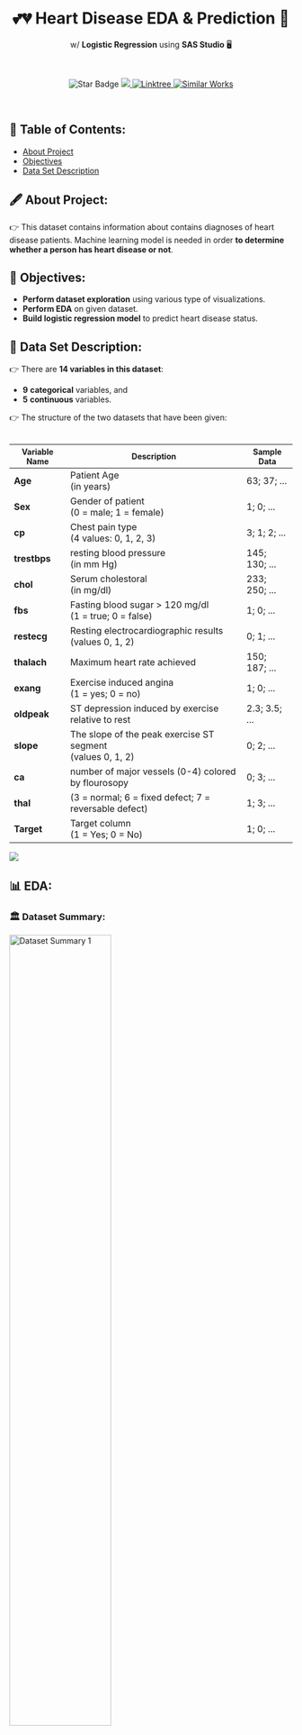 <h1 align="center">💕💔 Heart Disease EDA & Prediction 🔮</h1>
<p align="center">w/ <b>Logistic Regression</b> using <b>SAS Studio</b> 🖥</b></p><br>
<p align="center">
  <img src="https://img.shields.io/static/v1?label=%F0%9F%8C%9F&message=If%20Useful&style=style=flat&color=BC4E99" alt="Star Badge"/>
  <a href="https://www.github.com/caesarmario">
    <img src="https://img.shields.io/github/followers/caesarmario?style=social&link=https://www.github.com/caesarmario" alt"GitHub"/>
  </a>
  <a href="https://linktr.ee/caesarmario_">
    <img src="https://img.shields.io/badge/Follow%20My%20Other%20Works-019875?style=flat&labelColor=019875&link=https:/linktr.ee/caesarmario_" alt="Linktree"/>
  </a>
  <a href="https://www.kaggle.com/code/caesarmario/heart-disease-eda-prediction">
    <img src="https://img.shields.io/badge/-Similar%20Works%20on%20Kaggle-teal?style=flat&logo=kaggle&logoColor=deepblue&link=https://www.kaggle.com/code/caesarmario/heart-disease-eda-prediction" alt="Similar Works"/>
  </a>
</p>
<br>

## 📃 Table of Contents:
  - [About Project](#-about-project)
  - [Objectives](#-objectives)
  - [Data Set Description](#-data-set-description)
<!--
  - [EDA](#-eda)
      - [Data Sets Structure](#-data-sets-structure)
      - [Training Data Set](#-training-data-set)
          - [Univariate](#-univariate---training)
          - [Bivariate](#-bivariate---training)
      - [Testing Data Set](#-testing-data-set)
          - [Univariate](#-univariate---testing)
          - [Bivariate](#-bivariate---testing)
  - [Data Imputation](#-data-imputation)
  - [Logistic Regression Result](#-logistic-regression-result)
      - [Logistic Regression Summary](#-summary-of-logistic-regression)
      - [Model Output](#-logistic-regression-model-output)
      - [Prediction Output](#-prediction-output)
-->

## 🖋 About Project:
👉 This dataset contains information about contains diagnoses of heart disease patients. Machine learning model is needed in order <b>to determine whether a person has heart disease or not</b>.

## 📌 Objectives:
*   <b>Perform dataset exploration</b> using various type of visualizations.
*   <b>Perform EDA</b> on given dataset.
*   <b>Build logistic regression model</b> to predict heart disease status.

## 🧾 Data Set Description:
👉 There are **14 variables in this dataset**:
  - **9** **categorical** variables, and
  - **5** **continuous** variables.

👉 The structure of the two datasets that have been given: <br><br>
<table style="width:100%">
  <thead>
    <tr>
      <th style="text-align:center; font-weight: bold; font-size:14px">Variable Name</th>
      <th style="text-align:center; font-weight: bold; font-size:14px">Description</th>
      <th style="text-align:center; font-weight: bold; font-size:14px">Sample Data</th>
    </tr>
  </thead>
  <tbody>
  <tr>
    <td><b>Age</b></td>
    <td>Patient Age <br> (in years)</td>
    <td>63; 37; ...</td>
  </tr>
  <tr>
    <td><b>Sex</b></td>
    <td>Gender of patient <br> (0 = male; 1 = female)</td>
    <td>1; 0; ...</td>
  </tr>
  <tr>
    <td><b>cp</b></td>
    <td>Chest pain type <br> (4 values: 0, 1, 2, 3)</td>
    <td>3; 1; 2; ...</td>
  </tr>
  <tr>
    <td><b>trestbps</b></td>
    <td>resting blood pressure  <br> (in mm Hg)</td>
    <td>145; 130; ...</td>
  </tr>
  <tr>
    <td><b>chol</b></td>
    <td>Serum cholestoral <br> (in mg/dl)</td>
    <td>233; 250; ...</td>
  </tr>
  <tr>
    <td><b>fbs</b></td>
    <td>Fasting blood sugar &gt; 120 mg/dl <br> (1 = true; 0 = false) </td>
    <td>1; 0; ...</td>
  </tr>
  <tr>
    <td><b>restecg</b></td>
    <td>Resting electrocardiographic results <br> (values 0, 1, 2) </td>
    <td>0; 1; ...</td>
  </tr>
  <tr>
    <td><b>thalach</b></td>
    <td>Maximum heart rate achieved </td>
    <td>150; 187; ...</td>
  </tr>
  <tr>
    <td><b>exang</b></td>
    <td>Exercise induced angina <br> (1 = yes; 0 = no) </td>
    <td>1; 0; ...</td>
  </tr>
  <tr>
    <td><b>oldpeak</b></td>
    <td>ST depression induced by exercise relative to rest</td>
    <td>2.3; 3.5; ...</td>
  </tr>
  <tr>
    <td><b>slope</b></td>
    <td>The slope of the peak exercise ST segment<br> (values 0, 1, 2) </td>
    <td>0; 2; ...</td>
  </tr>
  <tr>
    <td><b>ca</b></td>
    <td>number of major vessels (0-4) colored by flourosopy </td>
    <td>0; 3; ...</td>
  </tr>
  <tr>
    <td><b>thal</b></td>
    <td>(3 = normal; 6 = fixed defect; 7 = reversable defect)</td>
    <td>1; 3; ...</td>
  </tr>
  <tr>
    <td><b>Target</b></td>
    <td>Target column<br> (1 = Yes; 0 = No) </td>
    <td>1; 0; ...</td>
  </tr>
</tbody>
</table>

[![](https://img.shields.io/badge/back%20to%20top-%E2%86%A9-blue)](#-table-of-contents)
<br>

## 📊 EDA:
### 🏛 Dataset Summary:
<img src="https://github.com/caesarmario/heart-disease-prediction-with-logistic-regression-SAS-studio/blob/main/Screenshot/Dataset%20Summary_1.png" width="60%" alt="Dataset Summary 1"><br>
<img src="https://github.com/caesarmario/heart-disease-prediction-with-logistic-regression-SAS-studio/blob/main/Screenshot/Dataset%20Summary_2.png" width="30%" alt="Dataset Summary 2"><br>
- As mentioned above, there are **14 variables** with **303 observations**.

[![](https://img.shields.io/badge/back%20to%20top-%E2%86%A9-blue)](#-table-of-contents)
<br>

### 📄 Dataset:
#### ▶ Univariate - Categorical:
*   **sex (Gender)** <br>
<img src="https://github.com/caesarmario/heart-disease-prediction-with-logistic-regression-SAS-studio/blob/main/Screenshot/Univariate%20Analysis/Categorical/1_sex.png" width="40%" alt="sex - UVC"><br>
    - The distribution of **male patients are highest** compared to female patients.
<br><br>
*   **cp (Chest Pain Type)** <br>
<img src="https://github.com/caesarmario/heart-disease-prediction-with-logistic-regression-SAS-studio/blob/main/Screenshot/Univariate%20Analysis/Categorical/2_cp.png" width="40%" alt="cp - UVC"><br>
    - **Chest pain type 0 have the highest number** compared to other types of chest pain.
<br><br>
*   **fbs (Fasting Blood Sugar)** <br>
<img src="https://github.com/caesarmario/heart-disease-prediction-with-logistic-regression-SAS-studio/blob/main/Screenshot/Univariate%20Analysis/Categorical/3_fbs.png" width="40%" alt="fbs - UVC"><br>
    - It can be seen that the number of **patients with fasting blood sugar less than 120 mg/dl have the highest numbers**.
<br><br>
*   **restecg (Resting Electrocardiographic Results)** <br>
<img src="https://github.com/caesarmario/heart-disease-prediction-with-logistic-regression-SAS-studio/blob/main/Screenshot/Univariate%20Analysis/Categorical/4_restecg.png" width="40%" alt="restecg - UVC"><br>
    - Resting electrocardiographic with **results 1 and 0 has a higher distribution** than result 2.<br>
    - In addition, **result 1 has the highest distribution** compared to the other results.
<br><br>
*   **exang (Exercise Induced Angina)** <br>
<img src="https://github.com/caesarmario/heart-disease-prediction-with-logistic-regression-SAS-studio/blob/main/Screenshot/Univariate%20Analysis/Categorical/5_exang.png" width="40%" alt="exang - UVC"><br>
    - **Patients with no exercise induced angina are the highest** compared to patients with exercise induced angina.
<br><br>
*   **slope (Slope of the Peak Exercise)** <br>
<img src="https://github.com/caesarmario/heart-disease-prediction-with-logistic-regression-SAS-studio/blob/main/Screenshot/Univariate%20Analysis/Categorical/6_slope.png" width="40%" alt="slope - UVC"><br>
    - The distribution of **slope 1 and 2 are almost the same**.
    - Moreover, **slope 2 has the highest distribution** compared to others.
<br><br>
*   **ca (Number of Major Vessels)** <br>
<img src="https://github.com/caesarmario/heart-disease-prediction-with-logistic-regression-SAS-studio/blob/main/Screenshot/Univariate%20Analysis/Categorical/7_ca.png" width="40%" alt="ca - UVC"><br>
    - **People with 0 major vessel has the highest distribution** compared to others.
<br><br>
*   **thal** <br>
<img src="https://github.com/caesarmario/heart-disease-prediction-with-logistic-regression-SAS-studio/blob/main/Screenshot/Univariate%20Analysis/Categorical/8_thal.png" width="40%" alt="thal - UVC"><br>
    - **Patients with 2 "thal" has the highest distribution** compared to others.
<br><br>
*   **target (Heart Diseases Status)** <br>
<img src="https://github.com/caesarmario/heart-disease-prediction-with-logistic-regression-SAS-studio/blob/main/Screenshot/Univariate%20Analysis/Categorical/9_target.png" width="40%" alt="target - UVC"><br>
    - The total number of **patients that have heart diseases** are higher than patients that have no heart diseases.

[![](https://img.shields.io/badge/back%20to%20top-%E2%86%A9-blue)](#-table-of-contents)
<br>

#### ▶ Univariate - Numerical:
*   **age (Patient Age)** <br>
<img src="https://github.com/caesarmario/heart-disease-prediction-with-logistic-regression-SAS-studio/blob/main/Screenshot/Univariate%20Analysis/Numerical/1_age.png" width="40%" alt="age - UNC"><br>
    - From the **histogram and boxplot**, it can be seen that this column is **normally distributed**. This also proven by **skewness value (-0.2)** of this column.
    - In this column, the **kurtosis value is -0.5**, which indicates that the column is platikurtic.
    - From the Q-Q plot, **the data values tend to closely follow the 45-degree**, which means the data is likely **normally distributed** (as stated previously).
<br><br>
*   **trestbps (Resting Blood Pressure in mm Hg)** <br>
<img src="https://github.com/caesarmario/heart-disease-prediction-with-logistic-regression-SAS-studio/blob/main/Screenshot/Univariate%20Analysis/Numerical/2_trestbps.png" width="40%" alt="trestbps - UNC"><br>
    - From the **histogram**, it can be seen that this column is **moderatly right skewed**. This also proven by **skewness value (0.7)** of this column.
    - There are some **outliers detected** at the upper part of boxplot.
    - At the upper part of Q-Q plot, **the data values tend to move away from 45-degree** (there is a gap at upper part of Q-Q plot with 45-degree line), which means the data is likely **moderatly right skewed** (as stated previously).
    - In this column, **the kurtosis value is 0.9**, which indicates that the column is **platikurtic**.
<br><br>
*   **chol (Serum Cholestoral in mg/dl)** <br>
<img src="https://github.com/caesarmario/heart-disease-prediction-with-logistic-regression-SAS-studio/blob/main/Screenshot/Univariate%20Analysis/Numerical/3_chol.png" width="40%" alt="chol - UNC"><br>
    - From the **histogram**, it can be seen that this column is **highly right skewed**. This also proven by **skewness value (1.1)** of this column.
    - There are some **outliers detected** at the upper part of boxplot.
    - At the upper part of Q-Q plot, **there is a gap at upper part of Q-Q plot with 45-degree line**, which means the data is likely **highly right skewed** (as stated previously).
    - In this column, **the kurtosis value is 4.5**, which indicates that the column is **leptokurtic**.
<br><br>
*   **thalach (Maximum Heart Rate)** <br>
<img src="https://github.com/caesarmario/heart-disease-prediction-with-logistic-regression-SAS-studio/blob/main/Screenshot/Univariate%20Analysis/Numerical/4_thalach.png" width="40%" alt="thalach - UNC"><br>
    - From the **histogram**, it can be seen that this column is **moderatly left skewed**. This also proven by **skewness value (-0.5)** of this column.
    - There is **an outlier detected** at the bottom part of boxplot.
    - At the upper part of Q-Q plot, **there is a gap at bottom part of Q-Q plot with 45-degree line**, which means the data is likely **moderatly left skewed** (as stated previously).
    - In this column, **the kurtosis value is -0.06**, which indicates that the column is **platikurtic**.
<br><br>
*   **oldpeak** <br>
<img src="https://github.com/caesarmario/heart-disease-prediction-with-logistic-regression-SAS-studio/blob/main/Screenshot/Univariate%20Analysis/Numerical/5_oldpeak.png" width="40%" alt="oldpeak - UNC"><br>
    - From the **histogram**, it can be seen that this column is **highly right skewed**. This also proven by **skewness value (1.3)** of this column.
    - There are **some outliers detected** at the upper part of boxplot.
    - At the upper part of Q-Q plot, **there is a gap at bottom part of Q-Q plot with 45-degree line**, which means the data is likely **highly right skewed** (as stated previously).
    - In this column, **the kurtosis value is 1.57**, which indicates that the column is **platikurtic**.

[![](https://img.shields.io/badge/back%20to%20top-%E2%86%A9-blue)](#-table-of-contents)
<br>

### 1️⃣ EDA 1:
![EDA1](https://github.com/caesarmario/heart-disease-prediction-with-logistic-regression-SAS-studio/blob/main/Screenshot/EDA/EDA_1.png)<br>

### 2️⃣ EDA 2:
![EDA2](https://github.com/caesarmario/heart-disease-prediction-with-logistic-regression-SAS-studio/blob/main/Screenshot/EDA/EDA_2.png)<br>

### 3️⃣ EDA 3:
![EDA3](https://github.com/caesarmario/heart-disease-prediction-with-logistic-regression-SAS-studio/blob/main/Screenshot/EDA/EDA_3.png)<br>

### 4️⃣ EDA 4:
![EDA4](https://github.com/caesarmario/heart-disease-prediction-with-logistic-regression-SAS-studio/blob/main/Screenshot/EDA/EDA_4.png)<br>

### 5️⃣ EDA 5:
![EDA5](https://github.com/caesarmario/heart-disease-prediction-with-logistic-regression-SAS-studio/blob/main/Screenshot/EDA/EDA_5.png)<br>

[![](https://img.shields.io/badge/back%20to%20top-%E2%86%A9-blue)](#-table-of-contents)
<br>

## ⚙ Dataset Pre-processing:
- In the data pre-processing, **one-hot encoding performed for these columns**:
    - **cp** (into cp_0, cp_1, cp_2, and cp_3)
    - **thal** (into thal_0, thal_1, thal_2, and thal_3)
    - **slope** (into slope_0, slope_1, and slope_2)
- After one-hot encoding performed, **original columns (cp, thal, and slope) are dropped from the table**.
- Then, the observations will be **splitted into 80% train and 20% test** ratio using **`PROC SURVEYSELECT` technique**.
<img src="https://github.com/caesarmario/heart-disease-prediction-with-logistic-regression-SAS-studio/blob/main/Screenshot/PROC_SURVEYSELECT.png" width="30%" alt="Split Data"><br>
- Next, the **new columns (`Selected`) will be dropped** in both train and test data.
- Finally, **the target values in test set will be change into `NULL` values**.
> Each step for data pre-processing are available on part no. 3 in `main.sas` file.

[![](https://img.shields.io/badge/back%20to%20top-%E2%86%A9-blue)](#-table-of-contents)
<br>

## 👨‍💻 Logistic Regression:
### ▶ Building Logistic Regression Model:
<img src="https://github.com/caesarmario/heart-disease-prediction-with-logistic-regression-SAS-studio/blob/main/Screenshot/Summary_Logistic_Model_1.png" width="30%" alt="Summary LR - 1"> <img src="https://github.com/caesarmario/heart-disease-prediction-with-logistic-regression-SAS-studio/blob/main/Screenshot/Summary_Logistic_Model_2.png" width="30%" alt="Summary LR - 2"> <img src="https://github.com/caesarmario/heart-disease-prediction-with-logistic-regression-SAS-studio/blob/main/Screenshot/Summary_Logistic_Model_3.png" width="30%" alt="Summary LR - 3"><br>
- [**Image 1**] - In train set, there are **243 observations** (no missing values detected). In addition, the number of patients with and without heart disease are **equally balanced**.
- [**Image 2**] - The "Model Convergence Status" is **Satisified**, indicates that the developed logistic regression is **good predictor in predicting patients status**. This convergence status also supported from **smaller AIC value compared to SC value**.
- [**Image 3**] - p-value under the column "Pr > ChiSq", that **not all variables are significant in the model**. The p-value **has to be less than 0.05** in order for the variable to be significantly impacting the variation in the heart disease status. (Example of great values for prediction: sex, cp_0, exang, etc.)

### ▶ Probability in Training:
<img src="https://github.com/caesarmario/heart-disease-prediction-with-logistic-regression-SAS-studio/blob/main/Screenshot/Prediction_in_training.png" width="80%" alt="Probability in Training"><br>
    
### ▶ Predictions on Test:
<img src="https://github.com/caesarmario/heart-disease-prediction-with-logistic-regression-SAS-studio/blob/main/Screenshot/Prediction_in_test.png" alt="Probability in Test">

[![](https://img.shields.io/badge/back%20to%20top-%E2%86%A9-blue)](#-table-of-contents)
<br>

## 📥 Output Delivery System:
- Output Delivery System (ODS) is used to present the output data from SAS program in the form of a nicely presented report which would hep the user to be able to understand the output of their analysis much easier. For this case, the prediction exported as PDF file (`.pdf`)
> Each step for creating output (ODS) file are available on part no. 5 in `main.sas` file.

[![](https://img.shields.io/badge/back%20to%20top-%E2%86%A9-blue)](#-table-of-contents)
<br>

## 🙌 Support me!

👉 If you find this project useful, **please ⭐ this repository 😆**!
### 🎈 Check out my work on Kaggle [here](https://www.kaggle.com/code/caesarmario/heart-disease-eda-prediction) using **various machine learning models**!
---

👉 _More about myself: <a href="https://linktr.ee/caesarmario_"> here </a>_
